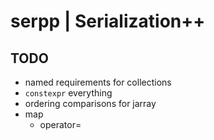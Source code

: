 # serpp | Serialization++

## TODO
* named requirements for collections
* `constexpr` everything
* ordering comparisons for jarray
* map
  * operator=